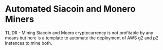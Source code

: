 # Automated Siacoin and Monero Miners

TL;DR - Mining Siacoin and Moero cryptocurrency is not profitable by any means but here is a template to automate the deployment of AWS g2 and p2 instances to mine both.